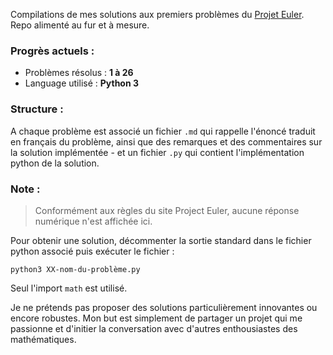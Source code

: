 
Compilations de mes solutions aux premiers problèmes du [Projet Euler](https://projecteuler.net/about). Repo alimenté au fur et à mesure.

### Progrès actuels :

- Problèmes résolus : **1 à 26**
- Language utilisé : **Python 3**

### Structure :

A chaque problème est associé un fichier `.md` qui rappelle l'énoncé traduit en français du problème, ainsi que des remarques et des commentaires sur la solution implémentée - et un fichier `.py` qui contient l'implémentation python de la solution.

### Note : 

> Conformément aux règles du site Project Euler, aucune réponse numérique n'est affichée ici. 

Pour obtenir une solution, décommenter la sortie standard dans le fichier python associé puis exécuter le fichier :

```
python3 XX-nom-du-problème.py
```

Seul l'import `math` est utilisé.

Je ne prétends pas proposer des solutions particulièrement innovantes ou encore robustes. Mon but est simplement de partager un projet qui me passionne et d'initier la conversation avec d'autres enthousiastes des mathématiques.
